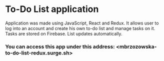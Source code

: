 # To-Do List application
Application was made using JavaScript, React and Redux. It allows user to log into an account and create his own to-do list and manage tasks on it. Tasks are stored on Firebase. List updates automatically.

### You can access this app under this address: <mbrzozowska-to-do-list-redux.surge.sh>
